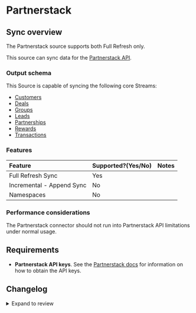 # Partnerstack

## Sync overview

The Partnerstack source supports both Full Refresh only.

This source can sync data for the [Partnerstack API](https://docs.partnerstack.com/reference).

### Output schema

This Source is capable of syncing the following core Streams:

- [Customers](https://docs.partnerstack.com/reference/get_v2-customers-2)
- [Deals](https://docs.partnerstack.com/reference/get_v2-deals)
- [Groups](https://docs.partnerstack.com/reference/get_v2-groups)
- [Leads](https://docs.partnerstack.com/reference/get_v2-leads)
- [Partnerships](https://docs.partnerstack.com/reference/get_v2-partnerships-2)
- [Rewards](https://docs.partnerstack.com/reference/get_v2-rewards-2)
- [Transactions](https://docs.partnerstack.com/reference/get_v2-transactions-2)

### Features

| Feature                   | Supported?\(Yes/No\) | Notes |
| :------------------------ | :------------------- | :---- |
| Full Refresh Sync         | Yes                  |       |
| Incremental - Append Sync | No                   |       |
| Namespaces                | No                   |       |

### Performance considerations

The Partnerstack connector should not run into Partnerstack API limitations under normal usage.

## Requirements

- **Partnerstack API keys**. See the [Partnerstack docs](https://docs.partnerstack.com/reference/auth) for information on how to obtain the API keys.

## Changelog

<details>
  <summary>Expand to review</summary>

| Version | Date       | Pull Request                                             | Subject                                     |
|:--------|:-----------|:---------------------------------------------------------|:--------------------------------------------|
| 0.1.16 | 2024-08-31 | [45053](https://github.com/airbytehq/airbyte/pull/45053) | Update dependencies |
| 0.1.15 | 2024-08-24 | [44712](https://github.com/airbytehq/airbyte/pull/44712) | Update dependencies |
| 0.1.14 | 2024-08-17 | [44358](https://github.com/airbytehq/airbyte/pull/44358) | Update dependencies |
| 0.1.13 | 2024-08-12 | [43738](https://github.com/airbytehq/airbyte/pull/43738) | Update dependencies |
| 0.1.12 | 2024-08-10 | [43692](https://github.com/airbytehq/airbyte/pull/43692) | Update dependencies |
| 0.1.11 | 2024-08-03 | [42757](https://github.com/airbytehq/airbyte/pull/42757) | Update dependencies |
| 0.1.10 | 2024-07-20 | [42338](https://github.com/airbytehq/airbyte/pull/42338) | Update dependencies |
| 0.1.9 | 2024-07-13 | [41757](https://github.com/airbytehq/airbyte/pull/41757) | Update dependencies |
| 0.1.8 | 2024-07-10 | [41466](https://github.com/airbytehq/airbyte/pull/41466) | Update dependencies |
| 0.1.7 | 2024-07-09 | [41306](https://github.com/airbytehq/airbyte/pull/41306) | Update dependencies |
| 0.1.6 | 2024-07-06 | [40881](https://github.com/airbytehq/airbyte/pull/40881) | Update dependencies |
| 0.1.5 | 2024-06-25 | [40378](https://github.com/airbytehq/airbyte/pull/40378) | Update dependencies |
| 0.1.4 | 2024-06-22 | [40024](https://github.com/airbytehq/airbyte/pull/40024) | Update dependencies |
| 0.1.3 | 2024-06-13 | [37595](https://github.com/airbytehq/airbyte/pull/37595) | Change `last_records` to `last_record` |
| 0.1.2 | 2024-06-04 | [38964](https://github.com/airbytehq/airbyte/pull/38964) | [autopull] Upgrade base image to v1.2.1 |
| 0.1.1 | 2024-05-21 | [38484](https://github.com/airbytehq/airbyte/pull/38484) | [autopull] base image + poetry + up_to_date |
| 0.1.0   | 2022-10-27 | [XXX](https://github.com/airbytehq/airbyte/pull/XXX)     | Add Partnerstack Source Connector           |

</details>
